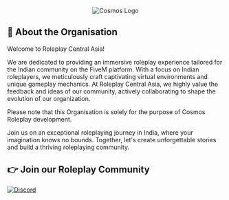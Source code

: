 <p align="center">
  <img src="https://github.com/CosmosRoleplayIndia/.github/assets/91739770/e2a03081-e68f-42fb-b347-915a5ccdfaaa" alt="Cosmos Logo">
</p>

## 👋 About the Organisation
Welcome to Roleplay Central Asia!

We are dedicated to providing an immersive roleplay experience tailored for the Indian community on the FiveM platform. With a focus on Indian roleplayers, we meticulously craft captivating virtual environments and unique gameplay mechanics. At Roleplay Central Asia, we highly value the feedback and ideas of our community, actively collaborating to shape the evolution of our organization.

Please note that this Organisation is solely for the purpose of Cosmos Roleplay development.

Join us on an exceptional roleplaying journey in India, where your imagination knows no bounds. Together, let's create unforgettable stories and build a thriving roleplaying community.


## 👉 Join our Roleplay Community
[![Discord](https://img.shields.io/badge/Discord-%237289DA.svg?style=for-the-badge&logo=discord&logoColor=white)](https://discord.gg/sz64EPUEJP)
